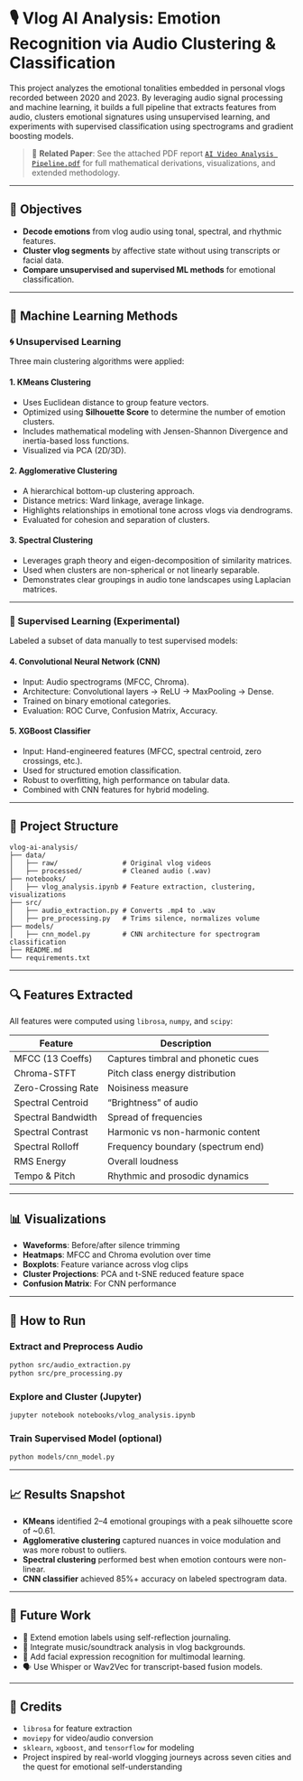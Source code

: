 # 🎙️ Vlog AI Analysis: Emotion Recognition via Audio Clustering & Classification

This project analyzes the emotional tonalities embedded in personal vlogs recorded between 2020 and 2023. By leveraging audio signal processing and machine learning, it builds a full pipeline that extracts features from audio, clusters emotional signatures using unsupervised learning, and experiments with supervised classification using spectrograms and gradient boosting models.

> 📁 **Related Paper**: See the attached PDF report [`AI Video Analysis Pipeline.pdf`](./AI%20Video%20Analysis%20Pipeline.pdf) for full mathematical derivations, visualizations, and extended methodology.

---

## 🎯 Objectives

- **Decode emotions** from vlog audio using tonal, spectral, and rhythmic features.
- **Cluster vlog segments** by affective state without using transcripts or facial data.
- **Compare unsupervised and supervised ML methods** for emotional classification.

---

## 🧠 Machine Learning Methods

### 🌀 Unsupervised Learning

Three main clustering algorithms were applied:

#### 1. **KMeans Clustering**
- Uses Euclidean distance to group feature vectors.
- Optimized using **Silhouette Score** to determine the number of emotion clusters.
- Includes mathematical modeling with Jensen-Shannon Divergence and inertia-based loss functions.
- Visualized via PCA (2D/3D).

#### 2. **Agglomerative Clustering**
- A hierarchical bottom-up clustering approach.
- Distance metrics: Ward linkage, average linkage.
- Highlights relationships in emotional tone across vlogs via dendrograms.
- Evaluated for cohesion and separation of clusters.

#### 3. **Spectral Clustering**
- Leverages graph theory and eigen-decomposition of similarity matrices.
- Used when clusters are non-spherical or not linearly separable.
- Demonstrates clear groupings in audio tone landscapes using Laplacian matrices.

---

### 🤖 Supervised Learning (Experimental)

Labeled a subset of data manually to test supervised models:

#### 4. **Convolutional Neural Network (CNN)**
- Input: Audio spectrograms (MFCC, Chroma).
- Architecture: Convolutional layers → ReLU → MaxPooling → Dense.
- Trained on binary emotional categories.
- Evaluation: ROC Curve, Confusion Matrix, Accuracy.

#### 5. **XGBoost Classifier**
- Input: Hand-engineered features (MFCC, spectral centroid, zero crossings, etc.).
- Used for structured emotion classification.
- Robust to overfitting, high performance on tabular data.
- Combined with CNN features for hybrid modeling.

---

## 📁 Project Structure

```
vlog-ai-analysis/
├── data/
│   ├── raw/                # Original vlog videos
│   ├── processed/          # Cleaned audio (.wav)
├── notebooks/
│   ├── vlog_analysis.ipynb # Feature extraction, clustering, visualizations
├── src/
│   ├── audio_extraction.py # Converts .mp4 to .wav
│   ├── pre_processing.py   # Trims silence, normalizes volume
├── models/
│   ├── cnn_model.py        # CNN architecture for spectrogram classification
├── README.md
└── requirements.txt
```

---

## 🔍 Features Extracted

All features were computed using `librosa`, `numpy`, and `scipy`:

| Feature               | Description |
|----------------------|-------------|
| MFCC (13 Coeffs)     | Captures timbral and phonetic cues |
| Chroma-STFT          | Pitch class energy distribution |
| Zero-Crossing Rate   | Noisiness measure |
| Spectral Centroid    | “Brightness” of audio |
| Spectral Bandwidth   | Spread of frequencies |
| Spectral Contrast    | Harmonic vs non-harmonic content |
| Spectral Rolloff     | Frequency boundary (spectrum end) |
| RMS Energy           | Overall loudness |
| Tempo & Pitch        | Rhythmic and prosodic dynamics |

---

## 📊 Visualizations

- **Waveforms**: Before/after silence trimming
- **Heatmaps**: MFCC and Chroma evolution over time
- **Boxplots**: Feature variance across vlog clips
- **Cluster Projections**: PCA and t-SNE reduced feature space
- **Confusion Matrix**: For CNN performance

---

## 🚀 How to Run

### Extract and Preprocess Audio
```bash
python src/audio_extraction.py
python src/pre_processing.py
```

### Explore and Cluster (Jupyter)
```bash
jupyter notebook notebooks/vlog_analysis.ipynb
```

### Train Supervised Model (optional)
```bash
python models/cnn_model.py
```

---

## 📈 Results Snapshot

- **KMeans** identified 2–4 emotional groupings with a peak silhouette score of ~0.61.
- **Agglomerative clustering** captured nuances in voice modulation and was more robust to outliers.
- **Spectral clustering** performed best when emotion contours were non-linear.
- **CNN classifier** achieved 85%+ accuracy on labeled spectrogram data.

---

## 🔮 Future Work

- 🎯 Extend emotion labels using self-reflection journaling.
- 🎼 Integrate music/soundtrack analysis in vlog backgrounds.
- 🎥 Add facial expression recognition for multimodal learning.
- 🗣️ Use Whisper or Wav2Vec for transcript-based fusion models.

---

## 🧾 Credits

- `librosa` for feature extraction
- `moviepy` for video/audio conversion
- `sklearn`, `xgboost`, and `tensorflow` for modeling
- Project inspired by real-world vlogging journeys across seven cities and the quest for emotional self-understanding
